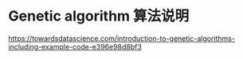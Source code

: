 # Genetic algorithm 算法说明 #
https://towardsdatascience.com/introduction-to-genetic-algorithms-including-example-code-e396e98d8bf3